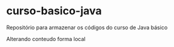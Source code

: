 # curso-basico-java
Repositório para armazenar os códigos do curso de Java básico 


Alterando conteudo forma local